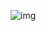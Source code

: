 ![img](https://github-readme-stats.vercel.app/api/top-langs/?username=cosmllc&theme=radical&layout=compact)
